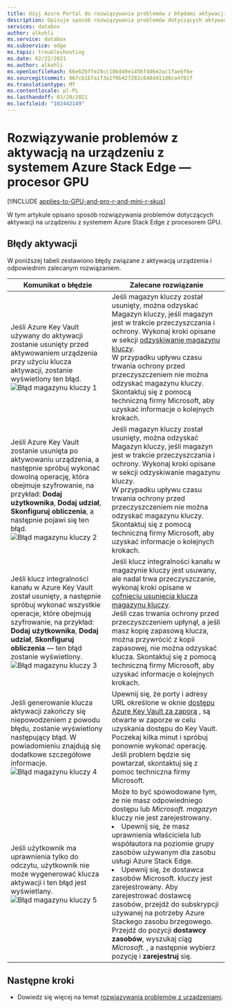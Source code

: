 ```yaml
---
title: Użyj Azure Portal do rozwiązywania problemów z błędami aktywacji związanych z Azure Stack EDGE Pro z procesorem GPU | Microsoft Docs
description: Opisuje sposób rozwiązywania problemów dotyczących aktywacji procesora GPU w programie Azure Stack Edge i problemów związanych z magazynem kluczy.
services: databox
author: alkohli
ms.service: databox
ms.subservice: edge
ms.topic: troubleshooting
ms.date: 02/22/2021
ms.author: alkohli
ms.openlocfilehash: 66e62bffe28cc10bd49e1456fdd6e2ac1faebf6e
ms.sourcegitcommit: 867cb1b7a1f3a1f0b427282c648d411d0ca4f81f
ms.translationtype: MT
ms.contentlocale: pl-PL
ms.lasthandoff: 03/20/2021
ms.locfileid: "102442149"
---
```

# <a name="troubleshoot-activation-issues-on-your-azure-stack-edge-pro-gpu-device"></a>Rozwiązywanie problemów z aktywacją na urządzeniu z systemem Azure Stack Edge — procesor GPU 

[!INCLUDE [applies-to-GPU-and-pro-r-and-mini-r-skus](../../includes/azure-stack-edge-applies-to-gpu-pro-r-mini-r-sku.md)]

W tym artykule opisano sposób rozwiązywania problemów dotyczących aktywacji na urządzeniu z systemem Azure Stack Edge z procesorem GPU. 


## <a name="activation-errors"></a>Błędy aktywacji

W poniższej tabeli zestawiono błędy związane z aktywacją urządzenia i odpowiednim zalecanym rozwiązaniem.

| Komunikat o błędzie| Zalecane rozwiązanie |
|------------------------------------------------------|--------------------------------------|
| Jeśli Azure Key Vault używany do aktywacji zostanie usunięty przed aktywowaniem urządzenia przy użyciu klucza aktywacji, zostanie wyświetlony ten błąd. <br> ![Błąd magazynu kluczy 1](./media/azure-stack-edge-gpu-troubleshoot-activation/key-vault-error-1.png)  | Jeśli magazyn kluczy został usunięty, można odzyskać Magazyn kluczy, jeśli magazyn jest w trakcie przeczyszczania i ochrony. Wykonaj kroki opisane w sekcji [odzyskiwanie magazynu kluczy](../key-vault/general/key-vault-recovery.md#list-recover-or-purge-soft-deleted-secrets-keys-and-certificates). <br>W przypadku upływu czasu trwania ochrony przed przeczyszczeniem nie można odzyskać magazynu kluczy. Skontaktuj się z pomocą techniczną firmy Microsoft, aby uzyskać informacje o kolejnych krokach. |
| Jeśli Azure Key Vault zostanie usunięta po aktywowaniu urządzenia, a następnie spróbuj wykonać dowolną operację, która obejmuje szyfrowanie, na przykład: **Dodaj użytkownika**, **Dodaj udział**, **Skonfiguruj obliczenia**, a następnie pojawi się ten błąd. <br> ![Błąd magazynu kluczy 2](./media/azure-stack-edge-gpu-troubleshoot-activation/key-vault-error-2.png)    | Jeśli magazyn kluczy został usunięty, można odzyskać Magazyn kluczy, jeśli magazyn jest w trakcie przeczyszczania i ochrony. Wykonaj kroki opisane w sekcji odzyskiwanie magazynu kluczy. <br>W przypadku upływu czasu trwania ochrony przed przeczyszczeniem nie można odzyskać magazynu kluczy. Skontaktuj się z pomocą techniczną firmy Microsoft, aby uzyskać informacje o kolejnych krokach. |
| Jeśli klucz integralności kanału w Azure Key Vault został usunięty, a następnie spróbuj wykonać wszystkie operacje, które obejmują szyfrowanie, na przykład: **Dodaj użytkownika**, **Dodaj udział**, **Skonfiguruj obliczenia** — ten błąd zostanie wyświetlony. <br> ![Błąd magazynu kluczy 3](./media/azure-stack-edge-gpu-troubleshoot-activation/key-vault-error-3.png) | Jeśli klucz integralności kanału w magazynie kluczy jest usuwany, ale nadal trwa przeczyszczanie, wykonaj kroki opisane w [cofnięciu usunięcia klucza magazynu kluczy](/powershell/module/az.keyvault/undo-azkeyvaultkeyremoval). <br>Jeśli czas trwania ochrony przed przeczyszczeniem upłynął, a jeśli masz kopię zapasową klucza, można przywrócić z kopii zapasowej, nie można odzyskać klucza. Skontaktuj się z pomocą techniczną firmy Microsoft, aby uzyskać informacje o kolejnych krokach. |
| Jeśli generowanie klucza aktywacji zakończy się niepowodzeniem z powodu błędu, zostanie wyświetlony następujący błąd. W powiadomieniu znajdują się dodatkowe szczegółowe informacje. <br> ![Błąd magazynu kluczy 4](./media/azure-stack-edge-gpu-troubleshoot-activation/key-vault-error-4.png)   | Upewnij się, że porty i adresy URL określone w oknie [dostępu Azure Key Vault za zaporą](../key-vault/general/access-behind-firewall.md) , są otwarte w zaporze w celu uzyskania dostępu do Key Vault. Poczekaj kilka minut i spróbuj ponownie wykonać operację. Jeśli problem będzie się powtarzał, skontaktuj się z pomoc techniczna firmy Microsoft. |
| Jeśli użytkownik ma uprawnienia tylko do odczytu, użytkownik nie może wygenerować klucza aktywacji i ten błąd jest wyświetlany. <br> ![Błąd magazynu kluczy 5](./media/azure-stack-edge-gpu-troubleshoot-activation/key-vault-error-5.png) | Może to być spowodowane tym, że nie masz odpowiedniego dostępu lub  *Microsoft. magazyn* kluczy nie jest zarejestrowany.<li>Upewnij się, że masz uprawnienia właściciela lub współautora na poziomie grupy zasobów używanym dla zasobu usługi Azure Stack Edge.</li><li>Upewnij się, że dostawca zasobów Microsoft. kluczy jest zarejestrowany. Aby zarejestrować dostawcę zasobów, przejdź do subskrypcji używanej na potrzeby Azure Stackego zasobu brzegowego. Przejdź do pozycji **dostawcy zasobów**, wyszukaj ciąg *Microsoft.* , a następnie wybierz pozycję i **zarejestruj** się.</li> |

## <a name="next-steps"></a>Następne kroki

- Dowiedz się więcej na temat [rozwiązywania problemów z urządzeniami](azure-stack-edge-gpu-troubleshoot.md).
